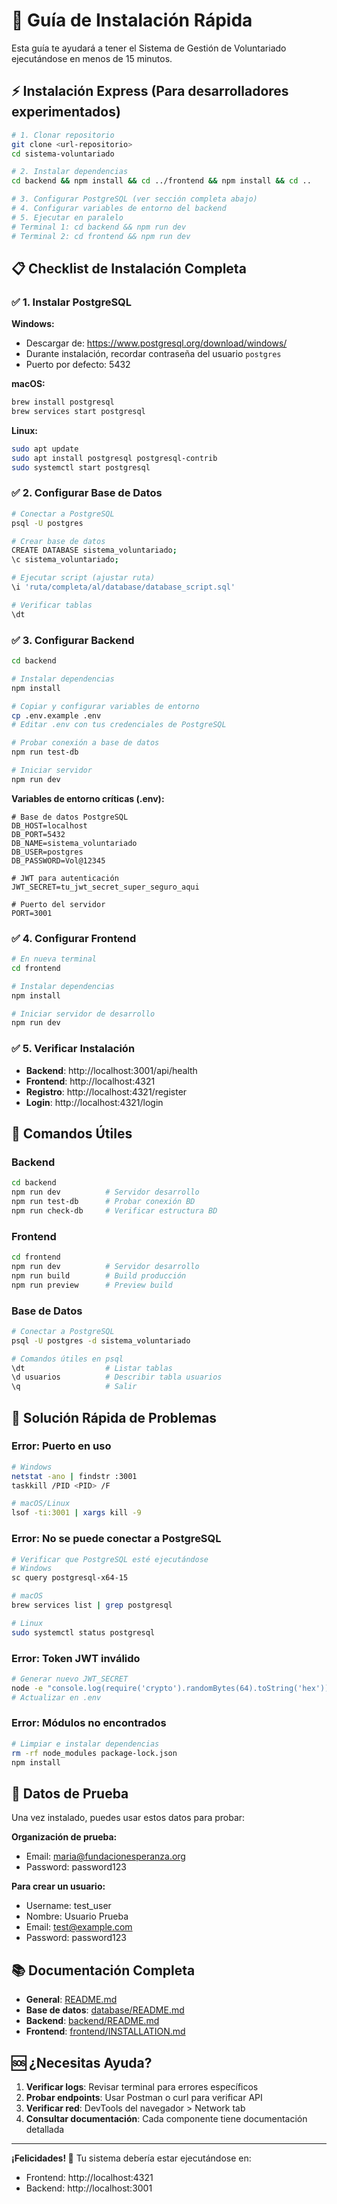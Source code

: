 # 🚀 Guía de Instalación Rápida

Esta guía te ayudará a tener el Sistema de Gestión de Voluntariado ejecutándose en menos de 15 minutos.

## ⚡ Instalación Express (Para desarrolladores experimentados)

```bash
# 1. Clonar repositorio
git clone <url-repositorio>
cd sistema-voluntariado

# 2. Instalar dependencias
cd backend && npm install && cd ../frontend && npm install && cd ..

# 3. Configurar PostgreSQL (ver sección completa abajo)
# 4. Configurar variables de entorno del backend
# 5. Ejecutar en paralelo
# Terminal 1: cd backend && npm run dev
# Terminal 2: cd frontend && npm run dev
```

## 📋 Checklist de Instalación Completa

### ✅ 1. Instalar PostgreSQL

**Windows:**
- Descargar de: https://www.postgresql.org/download/windows/
- Durante instalación, recordar contraseña del usuario `postgres`
- Puerto por defecto: 5432

**macOS:**
```bash
brew install postgresql
brew services start postgresql
```

**Linux:**
```bash
sudo apt update
sudo apt install postgresql postgresql-contrib
sudo systemctl start postgresql
```

### ✅ 2. Configurar Base de Datos

```bash
# Conectar a PostgreSQL
psql -U postgres

# Crear base de datos
CREATE DATABASE sistema_voluntariado;
\c sistema_voluntariado;

# Ejecutar script (ajustar ruta)
\i 'ruta/completa/al/database/database_script.sql'

# Verificar tablas
\dt
```

### ✅ 3. Configurar Backend

```bash
cd backend

# Instalar dependencias
npm install

# Copiar y configurar variables de entorno
cp .env.example .env
# Editar .env con tus credenciales de PostgreSQL

# Probar conexión a base de datos
npm run test-db

# Iniciar servidor
npm run dev
```

**Variables de entorno críticas (.env):**
```env
# Base de datos PostgreSQL
DB_HOST=localhost
DB_PORT=5432
DB_NAME=sistema_voluntariado
DB_USER=postgres
DB_PASSWORD=Vol@12345

# JWT para autenticación
JWT_SECRET=tu_jwt_secret_super_seguro_aqui

# Puerto del servidor
PORT=3001
```

### ✅ 4. Configurar Frontend

```bash
# En nueva terminal
cd frontend

# Instalar dependencias
npm install

# Iniciar servidor de desarrollo
npm run dev
```

### ✅ 5. Verificar Instalación

- **Backend**: http://localhost:3001/api/health
- **Frontend**: http://localhost:4321
- **Registro**: http://localhost:4321/register
- **Login**: http://localhost:4321/login

## 🔧 Comandos Útiles

### Backend
```bash
cd backend
npm run dev          # Servidor desarrollo
npm run test-db      # Probar conexión BD
npm run check-db     # Verificar estructura BD
```

### Frontend
```bash
cd frontend
npm run dev          # Servidor desarrollo
npm run build        # Build producción
npm run preview      # Preview build
```

### Base de Datos
```bash
# Conectar a PostgreSQL
psql -U postgres -d sistema_voluntariado

# Comandos útiles en psql
\dt                  # Listar tablas
\d usuarios          # Describir tabla usuarios
\q                   # Salir
```

## 🐛 Solución Rápida de Problemas

### Error: Puerto en uso
```bash
# Windows
netstat -ano | findstr :3001
taskkill /PID <PID> /F

# macOS/Linux
lsof -ti:3001 | xargs kill -9
```

### Error: No se puede conectar a PostgreSQL
```bash
# Verificar que PostgreSQL esté ejecutándose
# Windows
sc query postgresql-x64-15

# macOS
brew services list | grep postgresql

# Linux
sudo systemctl status postgresql
```

### Error: Token JWT inválido
```bash
# Generar nuevo JWT_SECRET
node -e "console.log(require('crypto').randomBytes(64).toString('hex'))"
# Actualizar en .env
```

### Error: Módulos no encontrados
```bash
# Limpiar e instalar dependencias
rm -rf node_modules package-lock.json
npm install
```

## 🎯 Datos de Prueba

Una vez instalado, puedes usar estos datos para probar:

**Organización de prueba:**
- Email: maria@fundacionesperanza.org
- Password: password123

**Para crear un usuario:**
- Username: test_user
- Nombre: Usuario Prueba
- Email: test@example.com
- Password: password123

## 📚 Documentación Completa

- **General**: [README.md](./README.md)
- **Base de datos**: [database/README.md](./database/README.md)
- **Backend**: [backend/README.md](./backend/README.md)
- **Frontend**: [frontend/INSTALLATION.md](./frontend/INSTALLATION.md)

## 🆘 ¿Necesitas Ayuda?

1. **Verificar logs**: Revisar terminal para errores específicos
2. **Probar endpoints**: Usar Postman o curl para verificar API
3. **Verificar red**: DevTools del navegador > Network tab
4. **Consultar documentación**: Cada componente tiene documentación detallada

---

**¡Felicidades! 🎉** Tu sistema debería estar ejecutándose en:
- Frontend: http://localhost:4321
- Backend: http://localhost:3001

